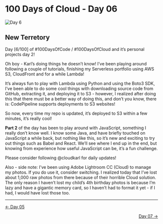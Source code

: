 # 100 Days of Cloud - Day 06
![Day 6](Day6.jpg)

## New Terretory
Day [6/100] of #100DaysOfCode / #100DaysOfCloud and it’s personal projects day 2!

Oh boy - Karl’s doing things he doesn’t know! I’ve been playing around following a couple of tutorials, finishing my Serverless portfolio using AWS S3, CloudFront and for a while Lambda!

It’s always fun to play with Lambda using Python and using the Boto3 SDK, I’ve been able to do some cool things with downloading source code from GitHub, extracting it, and deploying it to S3 - however, I realized after doing this that there must be a better way of doing this, and don’t you know, there is: CodePipeline supports deployments to S3 websites!

So now, every time my repo is updated, it’s deployed to S3 within a few minutes, it’s really cool!

**Part 2** of the day has been to play around with JavaScript, something I really don’t know well. I know some Java, and have briefly touched on JavaScript a while back, but nothing like this, so it’s new and exciting to try out things such as Babel and React. We’ll see where I end up in the end, but knowing from experience how useful JavaScript can be, it’s a fun challenge.

Please consider following @cloudkarl for daily updates!

Also - side note: I’ve been using Adobe Lightroom CC (Cloud) to manage my photos. If you do use it, consider switching. I realized today that I’ve lost about 1,000 raw photos from there because of their horrible Cloud solution. The only reason I haven’t lost my child’s 4th birthday photos is because I’m lazy and have a gigantic memory card, so I haven’t had to format it yet - if I had, I would have lost those too.


---

<p align="left"><a href="../Day-05">← Day 05</a></p>
<p align="right"><a href="../Day-07">Day 07 →</a></p>
